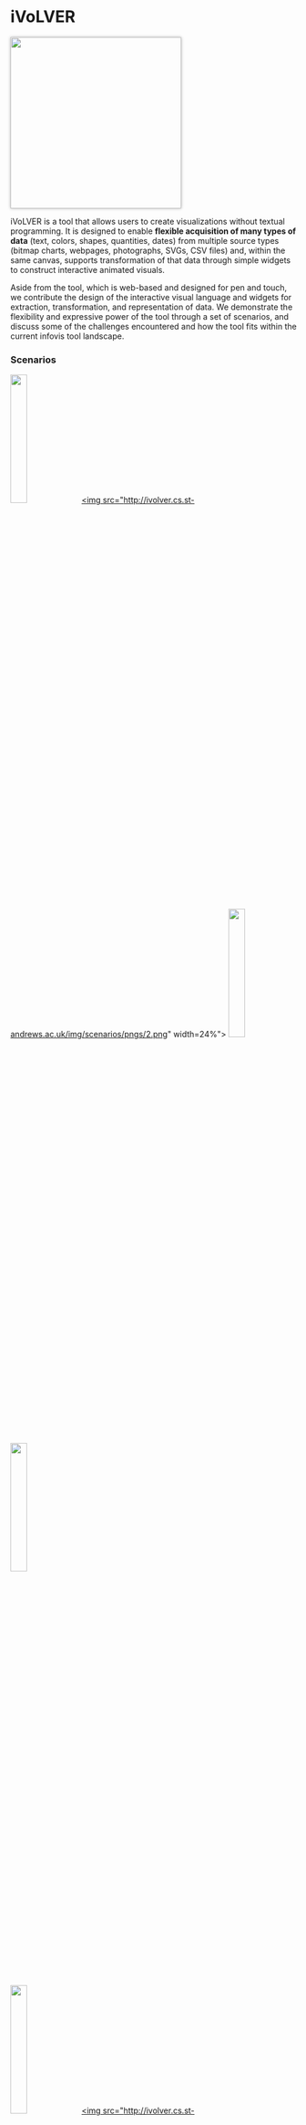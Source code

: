 # iVoLVER

<img src="http://ivolver.cs.st-andrews.ac.uk/img/teaser.png" style="width:300px;box-shadow:rgba(0,0,0,0.3) 0 0 5px">

iVoLVER is a tool that allows users to create visualizations without textual programming. It is designed to enable **flexible acquisition of many types of data** (text, colors, shapes, quantities, dates) from multiple source types (bitmap charts, webpages, photographs, SVGs, CSV files) and, within the same canvas, supports transformation of that data through simple widgets to construct interactive animated visuals.

Aside from the tool, which is web-based and designed for pen and touch, we contribute the design of the interactive visual language and widgets for extraction, transformation, and representation of data. We demonstrate the flexibility and expressive power of the tool through a set of scenarios, and discuss some of the challenges encountered and how the tool fits within the current infovis tool landscape.

### Scenarios




<a href="http://ivolver.cs.st-andrews.ac.uk/#scenarioModal0" target="_blank"><img src="http://ivolver.cs.st-andrews.ac.uk/img/scenarios/pngs/1.png" width="24%"></a>   <a href="http://ivolver.cs.st-andrews.ac.uk/#scenarioModal2" target="_blank"><img src="http://ivolver.cs.st-andrews.ac.uk/img/scenarios/pngs/2.png" width=24%"></a>   <a href="http://ivolver.cs.st-andrews.ac.uk/#scenarioModal3" target="_blank"><img src="http://ivolver.cs.st-andrews.ac.uk/img/scenarios/pngs/3.png" width="24%"></a>   <a href="http://ivolver.cs.st-andrews.ac.uk/#scenarioModal1" target="_blank"><img src="http://ivolver.cs.st-andrews.ac.uk/img/scenarios/pngs/4.png" width="24%"></a>

<a href="http://ivolver.cs.st-andrews.ac.uk/#scenarioModal4" target="_blank"><img src="http://ivolver.cs.st-andrews.ac.uk/img/scenarios/pngs/5.png" width="24%"></a>   <a href="http://ivolver.cs.st-andrews.ac.uk/#scenarioModal5" target="_blank"><img src="http://ivolver.cs.st-andrews.ac.uk/img/scenarios/pngs/6.png" width=24%"></a>   <a href="http://ivolver.cs.st-andrews.ac.uk/#scenarioModal6" target="_blank"><img src="http://ivolver.cs.st-andrews.ac.uk/img/scenarios/pngs/8.png" width="24%"></a>   <a href="http://ivolver.cs.st-andrews.ac.uk/#scenarioModal7" target="_blank"><img src="http://ivolver.cs.st-andrews.ac.uk/img/scenarios/pngs/4.png" width="24%"></a>


iVoLVER source code is 

